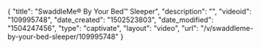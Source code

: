{
    "title": "SwaddleMe&reg; By Your Bed&trade; Sleeper",
    "description": "",
    "videoid": "109995748",
    "date_created": "1502523803",
    "date_modified": "1504247456",
    "type": "captivate",
    "layout": "video",
    "url": "\/v\/swaddleme-by-your-bed-sleeper\/109995748"
}